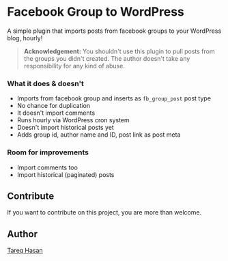 # Facebook Group to WordPress

A simple plugin that imports posts from facebook groups to your WordPress blog, hourly!

> **Acknowledgement:**
> You shouldn't use this plugin to pull posts from the groups you didn't created. The author doesn't take any responsibility for any kind of abuse.

### What it does & doesn't

* Imports from facebook group and inserts as `fb_group_post` post type
* No chance for duplication
* It doesn't import comments
* Runs hourly via WordPress cron system
* Doesn't import historical posts yet
* Adds group id, author name and ID, post link as post meta

### Room for improvements

* Import comments too
* Import historical (paginated) posts 

## Contribute
If you want to contribute on this project, you are more than welcome.


## Author
[Tareq Hasan](http://tareq.wedevs.com)